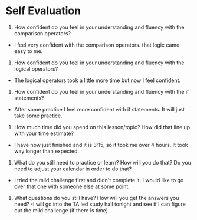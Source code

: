 # Self Evaluation

1. How confident do you feel in your understanding and fluency with the comparison operators?
- I feel very confident with the comparison operators. that logic came easy to me. 

1. How confident do you feel in your understanding and fluency with the logical operators?
- The logical operators took a little more time but now I feel confident.

1. How confident do you feel in your understanding and fluency with the if statements?
- After some practice I feel more confident with if statements. It will just take some practice. 

1. How much time did you spend on this lesson/topic? How did that line up with your time estimate?
- I have now just finished and it is 3:15, so it took me over 4 hours. It took way longer than expected.

1. What do you still need to practice or learn? How will you do that? Do you need to adjust your calendar in order to do that?
- I tried the mild challenge first and didn't complete it. I would like to go over that one with someone else at some point. 

1. What questions do you still have? How will you get the answers you need?
-I will go into the TA led study hall tonight and see if I can figure out the mild challenge (if there is time).